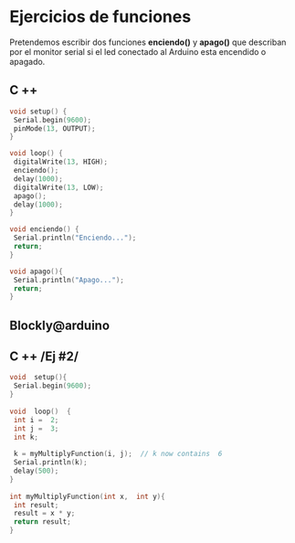 # Ejercicios de funciones

Pretendemos escribir dos funciones **enciendo()** y **apago()** que describan por el monitor serial si el led conectado al Arduino esta encendido o apagado. 

## C ++
```c
void setup() {
 Serial.begin(9600);
 pinMode(13, OUTPUT);
}

void loop() {
 digitalWrite(13, HIGH);
 enciendo();
 delay(1000);
 digitalWrite(13, LOW);
 apago();
 delay(1000);
}

void enciendo() {
 Serial.println("Enciendo...");
 return;
}

void apago(){
 Serial.println("Apago...");
 return;
}
```

## Blockly@arduino


## C ++ /Ej #2/ 

```c
void  setup(){  
 Serial.begin(9600);  
}  
  
void  loop()  {  
 int i =  2;  
 int j =  3;  
 int k;  
  
 k = myMultiplyFunction(i, j);  // k now contains  6  
 Serial.println(k);  
 delay(500);  
}  
  
int myMultiplyFunction(int x,  int y){  
 int result;  
 result = x * y;  
 return result;  
}
```
<!--stackedit_data:
eyJoaXN0b3J5IjpbMTA2MjQyNTQyNCwtMTY1MTMzNTk0MCwtMT
Y1MTMzNTk0MCwyMjUyMTE3OTAsLTExNzY5NDgwMjUsLTE5Nzgz
NzA4M119
-->